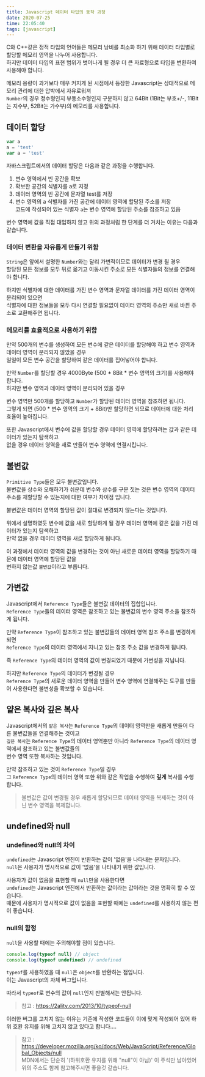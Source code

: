 ```yaml
---
title: Javascript 데이터 타입의 동작 과정
date: 2020-07-25
time: 22:05:40
tags: [javascript]
---
```


C와 C++같은 정적 타입의 언어들은 메모리 낭비를 최소화 하기 위해 데이터 타입별로 할당할 메모리 영역을 나누어 사용합니다.  
하지만 데이터 타입의 표현 범위가 벗어나게 될 경우 더 큰 자료형으로 타입을 변환하여 사용해야 합니다.  

메모리 용량이 과거보다 매우 커지게 된 시점에서 등장한 Javascript는 상대적으로 메모리 관리에 대한 압박에서 자유로워져  
`Number`의 경우 정수형인지 부동소수형인지 구분하지 않고 64Bit (1Bit는 부호+/-, 11Bit는 지수부, 52Bit는 가수부)의 메모리를 사용합니다.

## 데이터 할당

```javascript
var a
a = 'test'
var a = 'test'
```

자바스크립트에서의 데이터 할당은 다음과 같은 과정을 수행합니다.
1. 변수 영역에서 빈 공간을 확보
2. 확보한 공간의 식별자를 a로 지정
3. 데이터 영역의 빈 공간에 문자열 test를 저장
4. 변수 영역의 a 식별자를 가진 공간에 데이터 영역에 할당된 주소를 저장  
   코드에 작성되어 있는 식별자 `a`는 변수 영역에 할당된 주소를 참조하고 있음

변수 영역에 값을 직접 대입하지 않고 위의 과정처럼 한 단계를 더 거치는 이유는 다음과 같습니다.

### 데이터 변환을 자유롭게 만들기 위함

`String`은 앞에서 설명한 `Number`와는 달리 가변적이므로 데이터가 변경 될 경우  
할당된 모든 정보를 모두 뒤로 옮기고 이동시킨 주소로 모든 식별자들의 정보를 연결해야 합니다.

하지만 식별자에 대한 데이터를 가진 변수 영역과 문자열 데이터를 가진 데이터 영역이 분리되어 있으면   
식별자에 대한 정보들을 모두 다시 연결할 필요없이 데이터 영역의 주소만 새로 바뀐 주소로 교환해주면 됩니다.

### 메모리를 효율적으로 사용하기 위함

만약 500개의 변수를 생성하여 모든 변수에 같은 데이터를 할당해야 하고 변수 영역과 데이터 영역이 분리되지 않았을 경우  
일일이 모든 변수 공간을 할당하여 같은 데이터를 집어넣어야 합니다.

만약 `Number`를 할당할 경우 4000Byte (500 * 8Bit * 변수 영역의 크기)를 사용해야 합니다.  
하지만 변수 영역과 데이터 영역이 분리되어 있을 경우

변수 영역만 500개를 할당하고  `Number`가 할당된 데이터 영역을 참조하면 됩니다.  
그렇게 되면 (500 * 변수 영역의 크기 + 8Bit)만 할당하면 되므로 데이터에 대한 처리 효율이 높아집니다.

또한 Javascript에서 변수에 값을 할당할 경우 데이터 영역에 할당하려는 값과 같은 데이터가 있는지 탐색하고  
없을 경우 데이터 영역을 새로 만들어 변수 영역에 연결시킵니다.

## 불변값

`Primitive Type`들은 모두 불변값입니다.  
불변값을 상수와 오해하기가 쉬운데 변수와 상수를 구분 짓는 것은 변수 영역의 데이터 주소를 재할당할 수 있는지에 대한 여부가 차이점 입니다.

불변값은 데이터 영역의 할당된 값이 절대로 변경되지 않는다는 것입니다.

위에서 설명하였듯 변수에 값을 새로 할당하게 될 경우 데이터 영역에 같은 값을 가진 데이터가 있는지 탐색하고  
만약 없을 경우 데이터 영역을 새로 할당하게 됩니다.

이 과정에서 데이터 영역의 값을 변경하는 것이 아닌 새로운 데이터 영역을 할당하기 때문에 데이터 영역에 할당된 값을  
변하지 않는값 `불변값`이라고 부릅니다.

## 가변값

Javascript에서 `Reference Type`들은 불변값 데이터의 집합입니다.  
`Reference Type`들의 데이터 영역은 참조하고 있는 불변값의 변수 영역 주소을 참조하게 됩니다.

만약 `Reference Type`이 참조하고 있는 불변값들의 데이터 영역 참조 주소를 변경하게 되면  
`Reference Type`의 데이터 영역에서 지니고 있는 참조 주소 값을 변경하게 됩니다.

즉 `Reference Type`의 데이터 영역의 값이 변경되었기 때문에 가변성을 지닙니다.

하지만 `Reference Type`의 데이터가 변경될 경우  
`Reference Type`의 새로운 데이터 영역을 만들어 변수 영역에 연결해주는 도구를 만들어 사용한다면 불변성을 확보할 수 있습니다.

## 얕은 복사와 깊은 복사

Javascript에서의 `얕은 복사`는 `Reference Type`의 데이터 영역만을 새롭게 만들어 다른 불변값들을 연결해주는 것이고  
`깊은 복사`는 `Reference Type`의 데이터 영역뿐만 아니라 `Reference Type`의 데이터 영역에서 참조하고 있는 불변값들의  
변수 영역 또한 복사하는 것입니다.

만약 참조하고 있는 것이 `Reference Type`일 경우  
그 `Reference Type`의 데이터 영역 또한 위와 같은 작업을 수행하여 **깊게** 복사를 수행합니다.

> 불변값은 값이 변경될 경우 새롭게 할당되므로 데이터 영역을 복제하는 것이 아닌 변수 영역을 복제합니다.

## undefined와 null

### undefined와 null의 차이

`undefined`는 Javascript 엔진이 반환하는 값이 '없음'을 나타내는 문자입니다.  
`null`은 사용자가 명시적으로 값이 '없음'을 나타내기 위한 값입니다.

사용자가 값이 없음을 표현할 때 `null`만을 사용한다면  
`undefined`는 Javascript 엔진에서 반환하는 값이라는 값이라는 것을 명확히 할 수 있습니다.  
때문에 사용자가 명시적으로 값이 없음을 표현할 때에는 `undefined`를 사용하지 않는 편이 좋습니다.

### null의 함정

`null`을 사용할 때에는 주의해야할 점이 있습니다.

```javascript
console.log(typeof null) // object
console.log(typeof undefined) // undefined
```

`typeof`를 사용하였을 때 `null`은 `object`를 반환하는 점입니다.  
이는 Javascript의 자체 버그입니다.

따라서 `typeof`로 변수의 값이 `null`인지 판별해서는 안됩니다.

> 참고 : https://2ality.com/2013/10/typeof-null

이러한 버그를 고치지 않는 이유는 기존에 작성한 코드들이 이에 맞게 작성되어 있어
하위 호환 유지를 위해 고치지 않고 있다고 합니다....

> 참고 : https://developer.mozilla.org/ko/docs/Web/JavaScript/Reference/Global_Objects/null  
> MDN에서는 단순히 '(하위호환 유지를 위해 "null"이 아님)' 이 주석만 남아있어 위의 주소도 함께 참고해주시면 좋을것 같습니다.
